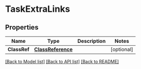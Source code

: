 # TaskExtraLinks

## Properties

Name | Type | Description | Notes
------------ | ------------- | ------------- | -------------
**ClassRef** | [**ClassReference**](ClassReference.md) |  | [optional] 

[[Back to Model list]](../README.md#documentation-for-models) [[Back to API list]](../README.md#documentation-for-api-endpoints) [[Back to README]](../README.md)


